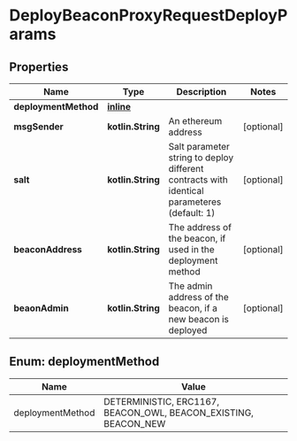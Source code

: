 
# DeployBeaconProxyRequestDeployParams

## Properties
Name | Type | Description | Notes
------------ | ------------- | ------------- | -------------
**deploymentMethod** | [**inline**](#DeploymentMethod) |  | 
**msgSender** | **kotlin.String** | An ethereum address |  [optional]
**salt** | **kotlin.String** | Salt parameter string to deploy different contracts with identical parameteres (default: 1) |  [optional]
**beaconAddress** | **kotlin.String** | The address of the beacon, if used in the deployment method |  [optional]
**beaonAdmin** | **kotlin.String** | The admin address of the beacon, if a new beacon is deployed |  [optional]


<a id="DeploymentMethod"></a>
## Enum: deploymentMethod
Name | Value
---- | -----
deploymentMethod | DETERMINISTIC, ERC1167, BEACON_OWL, BEACON_EXISTING, BEACON_NEW



